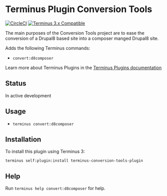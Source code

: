 # Terminus Plugin Conversion Tools

[![CircleCI](https://circleci.com/gh/pantheon-systems/terminus-conversion-tools-plugin.svg?style=shield)](https://circleci.com/gh/pantheon-systems/terminus-conversion-tools-plugin)
[![Terminus 3.x Compatible](https://img.shields.io/badge/terminus-3.x-green.svg)](https://github.com/pantheon-systems/terminus-conversion-tools-plugin/tree/main)

The main purposes of the Conversion Tools project are to ease the conversion of a Drupal8 based site into a composer manged Drupal8 site.

Adds the following Terminus commands:
* `convert:d8composer`

Learn more about Terminus Plugins in the [Terminus Plugins documentation](https://pantheon.io/docs/terminus/plugins)

## Status

In active development

## Usage
* `terminus convert:d8composer`

## Installation

To install this plugin using Terminus 3:
```
terminus self:plugin:install terminus-conversion-tools-plugin
```

## Help
Run `terminus help convert:d8composer` for help.
